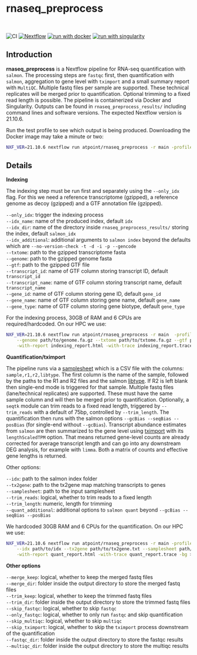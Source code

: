 # rnaseq_preprocess

<br>

![CI](https://github.com/ATpoint/sc_preprocess/actions/workflows/CI.yml/badge.svg)
[![Nextflow](https://img.shields.io/badge/nextflow%20DSL2-%E2%89%A521.10.6-23aa62.svg?labelColor=000000)](https://www.nextflow.io/)
[![run with docker](https://img.shields.io/badge/run%20with-docker-0db7ed?labelColor=000000&logo=docker)](https://www.docker.com/)
[![run with singularity](https://img.shields.io/badge/run%20with-singularity-1d355c.svg?labelColor=000000&logo=data%3Aimage%2Fjpeg%3Bbase64%2C%2F9j%2F4AAQSkZJRgABAQABLAEsAAD%2F2wBDABwcHBwcHDAcHDBEMDAwRFxEREREXHRcXFxcXHSMdHR0dHR0jIyMjIyMjIyoqKioqKjExMTExNzc3Nzc3Nzc3Nz%2F2wBDASIkJDg0OGA0NGDmnICc5ubm5ubm5ubm5ubm5ubm5ubm5ubm5ubm5ubm5ubm5ubm5ubm5ubm5ubm5ubm5ubm5ub%2FwAARCAH0Ae8DASIAAhEBAxEB%2F8QAGgABAAIDAQAAAAAAAAAAAAAAAAQFAgMGAf%2FEADcQAQACAQIDBQYFAwQDAQAAAAABAgMEERIhMQUyQVFxEyJSYYGRM0KhsdEUcsEVI0NiNOHw8f%2FEABkBAQADAQEAAAAAAAAAAAAAAAABAgMEBf%2FEACIRAQEAAgIDAQEBAQEBAAAAAAABAhEDMRIhURNBYUIiUv%2FaAAwDAQACEQMRAD8A6QAAAAAAAAAAAAAAAAAAAAAAAAOnVqtnw163g0i3TaIltbgjpvP0ap7Qr%2BWk%2FWVvC%2FFbyY%2FVgKue0L%2BFYYTrs3lC351X9cVuKrHrM1slazttMxHRaq5Y2dr45zLoELJqb0vNYiNoeRq7eNYZfpE7ThDjV18ay2RqsU9d4T5z6bSBhGXHbpaGayQAAAAAAAAAAAAAAAAAAAAAAAAAAAAAAAAAAAAAAAAAAJmIjeeSHk1uKnKnvT%2BiZLekXKTtMa75cePv2iFRk1ebJy34Y%2BSM1nF9Y5c3xa319I5UrM%2BvJFvrM9uk8PoiC8wkY3kyv9ZWve%2FemZ9WILqAAAANmH8Wn90Ogc%2Fh%2FFp%2FdDoGHL26eDqqrP8Ai29Wptz%2FAItvVqedl3WlAEIGVb3r3ZmGICRXVZI67SkV1VJ70bK8XnJYna4ret%2BdZ3ZKWJmJ3jkkU1OSve96Gk5Z%2FU7WQ0U1GO%2FLfafm3tZZelgBIAAAAAAAAAAAAAAAAAAAAAAAAAAAAAAAj5tTjw8p528oTJvpFsnupEzERvKDl1tKcsfvT5%2BCBl1GTNPvTy8oaG2PH9c%2BXN%2F8tuTNkyzved%2Fl4NQNdMLd9gAAAAAAAAANmH8Wn90Ogc%2Fh%2FFp%2FdDoGHL26eDqqrP8Ai29Wptz%2FAItvVqedl3WlAEIAAAAAAG3HnyY%2Bk7x5S1CZbOhZ49RTJy6T5N6lSMeovTlbnDbHl%2BrSrIYUyVyRvWWbZYAAAAAAAAAAAAAAAAAAAAAAAAAAeTMVjeZ2iGGTLTFXivKnz6i%2BaefKvhC%2BOFrPPkmKRn1sz7uHlHmr%2BvOQdExk6cuWVy7AEqgAAAAAAAA2VxZb92sy3V0eefDb1lFyi0xt6iKJ8aDJ%2Ba0Qzjs%2Fzv8Aor54rfll8QcP4tP7odAg00NKWi3FPKd05lyZS9N%2BLG4z2qs%2F4tvVqWGTTcdptFtt2mdJk8JhxZYXa2kUbp0%2BWPDdrmlq96JhS42DEBCAAAAAAAAHtbWrO9Z2lYYtRF%2FdvylXC2OdiZV0K%2FDqJr7uTnHmsImJjeHTjlL0tKALJAAAAAAAAAAAAAAAAAAAAGjPnpgrvPOZ6Q81Gorgr52npClve2S02tO8y0ww37rLk5PH1GWTJfLbivLWDocluwAAAAAAZ0x3yTtSN1hi0ERzyzv8oVuUna%2BOFy6VsRNp2rG8pdNFmvzt7sfNbUpTHG1IiGTK8t%2FjbHhn9QqaHFXvzNv0Sa4sdO7WIbBncre2sxk6gAhYAAAAAAABrthx261hotpKz3J29UsVuMvaNKu%2BDLTw3j5NK6a74seTvR9Wd4viNKkSsmltHOnOP1RZiYnaeTG42doAEIAAAAG7FmtinbrXyaRMuvcFxW1bxxVneGSpxZbYp3jp4wtKXrkrxVdOGfkvKyAXSAAAAAAAAAAAAAAAANGfPXBXfrM9IZZctcNOO30hR5Mlst5vbrLTDDbLk5PH1Hl72vabWneZYg6HIAAAAAkYNPfNO8cq%2BaLddpkt9RorW1p4axvKxw6H82b7Qm4sOPDG1I%2Bvi2scuTfTpw4pPdeVrWscNY2h6DJsAAAAAAAAAAAAAAAAAAML46ZI2tDMBXZNNanOvOP1Rl0j5dPXJzjlLHLi%2BK2K0ZXpak8No2YsFQAAABsxZbYrbx08Yawl0Lil63rxV6MlVhyzit8p6wtImLRvHSXVhn5ReV6AukAAAAAAAAAAAAeWtFKza3KIeqjWZ%2FaW9nXux%2BsrY47qmeXjNtGfNbNfinp4Q0g6ZNOO3fugCUAAALTTaTh2yZY5%2BEK5ZSLY4XK6jVp9HNtr5eUeEea0iIiNo5Q9HPlla7McJj0AKrAAAAAAAAAAAAAAAAAAAAAAAAMb0rkjhtCty4bYp8481o8mItG084UywlRYphIzYJx%2B9XnX9kdzWWeqqAIQAAJOnzcE8Nu7P6IwmXV3EroRNNl4o9nbrHRLdeN3NrgCQAAAAAAAABje8Y6ze3SARdXn9nTgr3rfpCnZ5Mlsl5vbxYOrHHUcWeflQBZQAABZaTTdMuSPSP8AKuWWptbHG5XUZ6XS8G2TJHPwjyTwc1u%2FddmOMk1ABCwAAAAAAMbWrSN7zER80LJ2npMf5uKf%2BvM0J4or9tR%2Fx4%2FvKLftbVW7vDX0j%2BVvGo26cchbX6y3XJP05fs0Tnz263tP1lPibdtvs84q%2BcOGmZnrLw8Ebd1xV84OKvm4UPA27scNF717szHo2xqdRXpktH1k8E7doORr2hrK9Mk%2FXaUiva%2Bqr3orb6I8abdMKKnbUf8AJj%2B0pdO1tJbvTNfWP4Rqm1kI9NXpsncyVn6pHXohIAAABMRMbSrs%2BD2c8Ve7%2ByxJiJjaVcsdxFilG%2FPhnHO8d2Why2auqqAIQAA9iZrO8dYWuLJGSnF4%2BKpbsGT2d%2BfSerTjy1UyrQB0rgAAAAAAACr12be3sq9I6rDLkjFjm8%2BCgmZtM2nrLXjx%2FrDmy1NPAG7mAAAbcWK2W8Uj6hJv036TT%2B1tx27sfquGNKVpWKV6QycuWW67cMPGaAFVwAAAAY3vTHWb3naI8Zc%2Fq%2B1b33pp%2Fdr8XjP8Jk2bXGo1mDTfiW5%2BUdVLn7XzX5YY4I8%2BsqmZmZ3nnLxeYxXbO%2BTJlniyWm0%2FNgCyAAAAAAAAAAAAAABspmy4%2FwAO819JawFni7V1WPvTF4%2BcfwscXbGC3LLWaT94c2I8YnbtcWow5vwrxb0bnIaDF7bVUr4RO8%2FR17OzSYAIS8tWL1mtukqnJjnHbhlbtObF7SnLrHRnnjuIsVYdOUjmUAAAAWOmycdOGetUlU4r%2BzvFvutuvOHTx5bi8oA0SAAAAAxvaKVm89IjcFZrsu9oxR0jnPqgMrWm9ptPWWLrxmppw5ZbuwBKoAAutLh9lj3nvW6oOjw%2B0ycU9K%2FuuGPJl%2FHRw4f9UAYugAAAAas2bHgxzkyTtENlrRWJtadojnLktbq7arLvHcr3Y%2FymTaLWOr1mTV33tyrHSqIDVUAAAAAAAAAAAAAAAAAAAAB7ETM7QC%2F7Hw7Uvnnx5R9F206bFGDBTF5Rz9fFuZWrwAQAAIOqxbT7Sv1Q1zMRaJrPSVTkpOO81nwc%2FJjr2rYwAZKgACx01%2BKnDPWqubsF%2BDJHlPJfDLVTFoA6lwAAABB12Thxxjj837QnKTV3480%2BUcl%2BObrLly1ijAOlyAAB15QJejx8eXinpXmi3U2nGbulngxeyxxXx8fVuByW7d0mvQAJAAAeTMRG89IBTdr6nhrGmpPO3O3o55u1GWc%2Ba2WfzTy9PBpayaUoAkAAAAAAAAAAAAAAAAAAAAE%2Fs7D7bVV36V96fogOj7Hw8OG2aet52j0hGV9EXADJcAAAARdVj3rxx1j9kp5MRMbT4oym5oUwyvWaWms%2BDFxswAAAFtivx44s2IWkt1p9U1143c2vABZIADHJbgpN58I3c7MzM7yuNbfhw8PxTsp2%2FFPW3NzX3oAasAABdaPHwYYmetuaox09petPOXQxG0bQy5b%2FABvw4%2F0AYOkAAAAQu0MnstJeY6z7v3TVL2zfbHjx%2BczP2%2F8A1M7K54BqoAAAAAAAAAAMqUtktFKRvM9Ihi6LsjT1rinUT3rTtHpCLdEacPY8zG%2Be%2B3yr%2FKXHZGl87ff%2FANLQZ%2BVW0qbdj6ee7a0fb%2BETJ2NkjnivE%2Bsbfy6EPKmnG5tJqMH4lJiPPrCM7vrylWansvBm3tj9y3y6fZaZfUacuN%2BfTZtNbhyxt5T4S0LoAAe1rNrRWOsztDtsOOMOKuKPyxs5nsvD7XVRaelOf8OqUyq0AFEgAAAAAIOrpzi8ePJDWuavHjmFU5uWaqlAGaAAG3BbhyxP0WqlXFLcVYt5w34r%2FFsWQDZYABV6%2B29608o3%2B6vSdXbiz2%2BXJGdWE1I4uS7yoAsoAAnaGnFlm%2Fwx%2B62QtDXbFNvilNc2d3XZxTWIAo0AAAAHPdsz%2Fu46%2BVZl0Lm%2B2f8AyK%2F2%2FwCZWx7RVQA0VAAAAAAAAAAHS9kZq2wTh%2FNSf0lzTZiy3w3jJjnaYRZsjtxVaXtXFl2rm9y3n4StYmJjeGdi4AgAAYZMWPNSaZI3iXM63s%2B%2Bmnjp72Pz8vV1LyYi0TW0bxKZdIscKLTtDQTp59ri545%2FRW0pOS8Ur1tO0fVpKq6TsnDwaecs9bz%2BkLVhjpGPHXHXpWNmbOrgCAAAAAAAVGWvBkmvzW6v1ddrxbzhlyz1tFRQHOoAALLTW3xbeU7K1N0c96v1acd9piaA6VwGN54aWt5RIKDJPFe1vOZYA7Hn0AAB7EbzEeYL7BXhw0j5NpEbRsOOu%2BTQAJAAAAHP9tR7%2BO3nEw6BU9sY%2BLTxePy2%2FdOPaK5oBqqAAAAAAAAAAAAJWDWajTfh25eU84RQHSYO18N%2BWaOCfPrC1pemSvFSYtHnDhmzHlyYp4sdprPyVuKdu3HOYO18tOWasXjzjlK4wa7TZ%2BVLbT5TylSyp2lgIS8tWt6zS0bxPKYU2n7PnBruLrjrG9Z%2FwuhOwAQAAAAAAAACLq43pE%2BUpTTnjfFZXKblRVWA5FAABI0s7ZdvOEdtwztlr6rY9xMWoDrXGnUTtgv6NyNq5209vp%2B6ce1cuqpAHW4QABtwRxZqR84akjSRvqK%2F%2FeCMulse4vAHI7gAAAAABp1GL22C%2BL4o%2FVuAcLMTE7T1h4te1dN7LN7ase7f91U1lUAEgAAAAAAAAAAAAAAACbg1%2BpwcotxV8rc13p%2B1MGbauT%2Fbt8%2Bn3cuIuMTt3cTE84HH6fW59NO1J3r8M9HRaXX4dT7vdv5T%2FhS46TtOAVSAAAAAAAAMbxvS0fJkApQHEzAAGVJ2vE%2FNiAugjnA7Wgi6z%2Fx5%2BiU8mItG1o3j5pl1doym5pzg6H2WL4a%2FY9li%2BGv2bfr%2FAI5%2Fwv1zw6H2WL4a%2FY9li%2BGv2P1%2Fw%2FC%2FXPJei%2FHj0lbeyxfDX7PYx0rO9axE%2FKEXk3NLY8OrvbIBi3AAAAAAAAas%2BGmoxTiv0n9HH58N9PknFk6x%2BrtUXV6THq8fDblaOk%2BS2N0ixxw359Pl01%2BDLG3lPhLQ0VAAAAAAAAAAAAAAAAAAHvTnDwBd6LtS1ZjFqZ3jwt4x6r%2BJiY3jnEuFW%2FZ2unDaMGWfcnpPlP8ACmWPxMrpAFFgAAAAAAAFNbvT6vFx7Onwx9nns8fwx9mH5f6r4qgW%2Fs8fwx9j2eP4Y%2Bx%2BX%2BniqBb%2Bzx%2FDH2PZ4%2Fhj7H5f6eLKvdj0eg3WGGS00rxQza8sb45Bp%2FqJ8j%2BonyRgEn%2BonyP6ifJGASf6ifJlTNN7RWY6ojZjnbJHqCeAAAAAAAAAAADXlw489ODLG8Od1XZeXDvfD79f1h0wmXSNOEHXajQafU87Rw2%2BKFFqOzdRg51jjr5x1%2By8yRpXALIAAAAAAAAAAAAAAAAAAdP2XqpzYvZXn3qfrC0cdo8%2F9PqK5PDfafSXYs8otABVIAAAADG87UtPyBC%2Fq7fDB%2FV2%2BGEQcX65fXV%2BePxL%2Fq7fDB%2FV2%2BGEQP1y%2Bn54%2FEv%2Brt8MPY1dt%2B7CG9rztEfMnLl9PDH4uQHa5RjeN6zHyZAKwezG07PAAAHsTtMS8AWYxpO9In5MgAAAAAAAAGmdRjjPGnmdrTG8Nzj9XnnJq7Zaz0nl9EybRa7AQNBrI1WPa3K9esefzT0JAARc%2Bj0%2Bo%2FErz845Sps%2FZGWnvYJ448p5S6MTLYjTh70vjtw3iaz5Swdvkw4s1eHLWLR81PqOx4n3tPbb%2FrP8rzJGlANuXBlwW4ctZrLUsgAAAAAAAAAAAAAAdjosntdLjvPXbafpycc6Tse%2B%2BntX4bfurl0mLcBmsAAAANWedsVvRtRtVO2PbzlXO6xq2M9xXAOB1gADPFG%2BSsfOGDdp43yx8k4zdiMuloA9BxgAIGWNsktaRqI2tE%2BcI4AAAAJuCd6beTci6eec180oAAAAAAAAEbWZfYaa%2BTx22j1lxq%2F7Zy8qYI8fen%2FCgaYz0rWzFlvhyRkxztMOs0mrx6vHxV5WjrHk49sxZb4bxkxztMJs2Su3Fbo%2B0ceoiKZPdv8ApPosmWlgAAAGGTHTLSaZIi0S5TW6WdJl4Y51tzrLrlV2vSJ00WnrW0fqtjUVzIDRUAAAAAAAAAAAAX3Ys8ssen%2BVCvuxY%2FFn0%2Fyrl0mL0BmsAAAAIOrtzrX6pyqz24ssz9GPNdY6acU9tQDkdIAAl6SN7zbyhEWGkrtSbectOKbyU5L%2FAOUoB2uUABo1Eb1ifJDWN44qzCuAAAABnS3DeJWCsWGK3FSJBmAAAAAADRqsvsNPfJ4xHL18AcvrsvttVe3hE7R9EMGygAAtNL2pmw7Uy%2B%2FX9YVYWDssGr0%2Boj%2Fbtz8p5SkuE6c4TcXaGrxcovMx5TzUuKduuHPU7ZyxHv44n05fyzntqduWL9f%2FAEjxqdr5zvaurrkmNPjneKzvM%2FPyRs%2FaWpzxw78FZ8K%2Fyr0zFFoAugAAAAAAAAAAAAdJ2NXbBe3nb9oc267s%2FH7PSUjzjf7q5dJiaAzWAAAAYZLcFJt5KhN1d%2BlI9ZQnJzZbunTxTU2AMWgAAtsVeHHWvyVmOvHkivzW7o4J3WPLf4AOlgAAIGSvDeYT0bUV6W%2BgIoAAACRgttbh80d7EzE7x4Ash5W0WrFo8XoAAAACl7Zy7UphjxnefounI9oZfbaq8x0r7sfRbGe0VCAaKgAAAAAAAAAAAAAAAAAAAAAAANuDFObNXFH5p2drERWIiOkKPsjTddTaPlX%2FADK9Z5VaACqQAAEfU34Me0dbckZXU2mTd0gZL8d5swB59u%2FbskAAAAS9JXe038k9p09ODFHnPNud3HjrGOXO7oAuoAAMb14qzVkArXjdmrw338JaQAAAAScF9p4J%2BiUrYmYneFhS8XruDIAAAGnUZfY4L5fhjl6%2BDi5ned5dD2xl4cVcMfmnefSHOtMYrQBZAAAAAAAAAAAAAAAAAAAAAAAk6XTW1WWMdenjPlDDBgyajJGPHG8%2Fs63S6amlx%2Bzp18Z85Vt0mRupSuOkUpG0RG0MgZrAAAACqz5PaXmY6RyhM1OXhrwR1n9lc5ubP%2FmN%2BLH%2BgDnbAADPFTjvFWCdpKbROSfHlC%2FHju6VzuptMAdzkAAAAAAa8tOOnzhAWaFmpw25dJBpAAAAbcV%2BC3PpLUAsxGw5PyT9EkAAHKdpZZyau0eFfdhXu2y4MOaNstIt6qzL2PhtzxWmk%2BU84XmUVsc4LDL2Zq8XOK8cf9UG1bUna0TE%2FNfaGIAAAAAAAAAAAAAAAAAAJeDRanUdyu0ec8oBETtLoM2qni7tPin%2FAAuNN2VhxbWy%2B%2Fb9Fr05QpcviZGjBp8WmpwYo2858ZbwUWAAAAGN7xjrNpZdOasz5faW2jux0Z8mfjF8Md1qvab2m09ZYg4nUAAAAypWb2iseK3rWKxFY6Qi6XHtHtJ8eiW6%2BHDU25%2BTLd0ANmQAAAAAAwyU467ePgzAVvR4k56bTxx9UYAAAAHqbiyccbT1hBexMxO8Ashrx5IvHzbAAAGN8dMkbXrFo%2BcMgFfk7M0mTnFZrP8A1lCv2LH%2FAB5PvC9E7qNOYv2Tqq93ht6T%2FKNbQ6unXHP05%2Fs7AT5U04i2LLTv1mPWGt3bCceO3erE%2BsJ80acOOznSaWeuKv2hrnQaOf8AjhPmacgOsnszRT%2BT9ZY%2F6Xo%2Fhn7yeUNOVHVf6Vo%2Fhn7yf6Xo%2Fhn7yeUNOVHWx2boo%2F4%2F1lsjRaSvTFX7bnkacc20wZsncpafSHZ1xY6d2sR6QzR5mnK07L1l%2BtYr6ym4%2Bxo65cn0rH8r0R5VOkTDodLh50pEz5zzSwVSAAAAAAAiajPw%2B5Tr4yrllMZupxxtuow1Obf%2FAG6fVDBxZZXK7rrxx1NACqQABsxY5yXivh4tazwYvZ059Z6tOPDyqmeWo3xERG0AO1ygAAAAAAAAAExExtKBkpNLbJ7DJSL12BXj2YmJ2l4AAAADKJms7wm48kXj5oD2JmJ3gFkNOPLF%2BVuUtwAAAAAAAAAAAAAAAAAAAAAAAAAAAIWbU%2Flx%2FdXLKYzdWxxt6ZZ8%2FD7lOvjPkgA4s87ld1044yQAVWAAAbcOKcttvCOqZN3ULde27TYuKfaW6R0T3kRERtHSHruwx8ZpyZZbuwBZUAAAAAAAAAAABpy4%2BON46whrJHzYt%2Fer1BEAAAAAAScebblf7owCziYmN4ECmS1OiXTLW%2FLpINgAAAAAAAAAAAAAAAAAAAAADG960je07I%2BTU1rypznz8EG1rXne07yxz5ZPUa48dvbblz2yco5VaActytu63kk9QAQkAAB7Ws2nhrzmQe0pOS3DVa46Rjrw1Y4cUYq7eM9W12cfH4zdc2ee%2FUAGrMAAAAAAAAAAAAAAABHy4t%2Fer9kRZtGXDxe9XqCGPejwAAAAAAG6ma1eU84Sa5aX6TzQAFmIFct69Jb66is96NgSBjF626SyAAAAAAAAAAABqtmx06z9kWydpk302nTnKDfVz%2BSPujXyXv3p3ZZc0nTScVvadfU0ryr70oWTNfJ3p5eTWOfLkuTbHCQAUWAAAAAe1ra88NY3kCIm07RzmVlhwxijeedpe4cMYo8582518fHr3XPnnv1ABsyAAAAAAAAAAAAAAAAAAAAasmKL845Sh2rNZ2lYsb0reNpBXDZfHanzjzawAAAAAAAAGcZL16SwAb4z3jrtLZGojxhEATYz0%2BbL22PzQAFhGSk8olmr6d%2BPVYA1Wz4qTwzPOGudVjjpvKHn%2FFt6tTly5spbHROOa2mzrPhq1W1WWem0I4zvLlf6vMMfjK2S9u9MyxBS3fawAAAAAAAACVi00296%2FKE443K6iLlJ2048Vss7V6eayx4q442r92cVisbVjaHrsw45i5s87QBooAAAAAAAAAAAAAAAAAAAAAAAAdeqNfB40%2BySArZiYnaXixtSt496EW%2BG1edecA0D14AAAAAAAAAADOnfj1WCvp349VgCqz%2Fi29Wptz%2Fi29WpwZ912Y9QAVSAAAAAAA9rW1p2rG8g8Z0x3yTtWErHpfHJ9oTIiKxtWNob4cNvbLLlk6aMWnrj5zzlIB0zGT1GFtvYAlAAAAAAAAAAAAAAAAAAAAAAAAAAAAAADC2Ot%2BsI1sFo7vNMAVsxMcpeLKa1tymN2m2nrPdnYEMbrYbx4b%2BjVMTHUHgAAAAAM6d%2BPVYK%2Bnfj1WAKrP8Ai29Wptz%2FAItvVqcGfddmPUAFUgAAyrS9%2B7EykV0t5707LTC3qIuUnaKzrjvfuxusKabHXrG8%2FNv225Q2x4PrK8vxCppPHJP0hLrWtI2rGzIb44THplcrewBZUAAAAAAAAAAAAAAAAAAAAAAAAAAAAAAAAAAAAAAeTET15vQGucOOfDZrnTx4SkAIk6e%2FhMMJw5I8E4BX%2BzvHhLzht5SsQEClZ445eKeAKzNS85bbRM82MYMs%2FllajG8Mt3tr%2BtVkabLPhs2RpLfmtEJ4mcOKLy5IsaSkdZmW6uHHXpWGwXmEnUVuVv8AQBZUAAAAAAAAAAAAAAAAAAAAAAAAAAAAAAAAAAAAAAAAAAAAAAAAAAAAAAAAAAAAAAAAAAAAAAAAAAAAAAAAAAAB%2F9k%3D)](https://sylabs.io/docs/)  

## Introduction

**rnaseq_preprocess** is a Nextflow pipeline for RNA-seq quantification with `salmon`. The processing steps are `fastqc` first, then quantification with `salmon`, aggregation to gene level with `tximport` and a small summary report with `MultiQC`. Multiple fastq files per sample are supported. These technical replicates will be merged prior to quantification. Optional trimming to a fixed read length is possible. The pipeline is containerized via Docker and Singularity. Outputs can be found in `rnaseq_preprocess_results/` including command lines and software versions. The expected Nextflow version is 21.10.6.

Run the test profile to see which output is being produced. Downloading the Docker image may take a minute or two:

```bash
NXF_VER=21.10.6 nextflow run atpoint/rnaseq_preprocess -r main -profile docker,test_with_existing_idx,test_resources
```

## Details

**Indexing**

The indexing step must be run first and separately using the `--only_idx` flag. For this we need a reference transcriptome (gzipped), a reference genome as decoy (gzipped) and a GTF annotation file (gzipped).

`--only_idx`: trigger the indexing process  
`--idx_name`: name of the produced index, default `idx`  
`--idx_dir`: name of the directory inside `rnaseq_preprocess_results/` storing the index, default `salmon_idx`  
`--idx_additional`: additional arguments to `salmon index` beyond the defaults which are `--no-version-check -t -d -i -p --gencode`  
`--txtome`: path to the gzipped transcriptome fasta  
`--genome`: path to the gzipped genome fasta  
`--gtf`: path to the gzipped GTF file  
`--transcript_id`: name of GTF column storing transcript ID, default `transcript_id`  
`--transcript_name`: name of GTF column storing transcript name, default `transcript_name`  
`--gene_id`: name of GTF column storing gene ID, default `gene_id`  
`--gene_name`: name of GTF column storing gene name, default `gene_name`  
`--gene_type`: name of GTF column storing gene biotype, default `gene_type`  

For the indexing process, 30GB of RAM and 6 CPUs are required/hardcoded. On our HPC we use:  

```bash
NXF_VER=21.10.6 nextflow run atpoint/rnaseq_preprocess -r main  -profile singularity,slurm --only_idx \
    --genome path/to/genome.fa.gz --txtome path/to/txtome.fa.gz --gtf path/to/foo.gtf.gz \
    -with-report indexing_report.html -with-trace indexing_report.trace -bg > indexing_report.log
```    

**Quantification/tximport**

The pipeline runs via a [samplesheet](./test/samplesheet.csv) which is a CSV file with the columns:
`sample,r1,r2,libtype`. The first column is the name of the sample, followed by the paths to the R1 and
R2 files and the salmon [libtype](https://salmon.readthedocs.io/en/latest/library_type.html). If R2 is left blank
then single-end mode is triggered for that sample. Multiple fastq files (lane/technical replicates) are supported.
These must have the same sample column and will then be merged prior to quantification. Optionally, a `seqtk` module can
trim reads to a fixed read length, triggered by `--trim_reads` with a default of 75bp, controlled by `--trim_length`. 
The quantification then runs with the salmon options `--gcBias --seqBias --posBias` (for single-end without `--gcBias`). 
Transcript abundance estimates from `salmon` are then summarized to the gene level using [tximport](https://bioconductor.org/packages/devel/bioc/vignettes/tximport/inst/doc/tximport.html#Salmon) with its `lengthScaledTPM` option. That means returned gene-level counts are already corrected for average transcript length and can go into any downstream DEG analysis, for example with `limma`. Both a matrix of counts and effective gene lengths is returned.

Other options:

`--idx`: path to the salmon index folder  
`--tx2gene`: path to the tx2gene map matching transcripts to genes  
`--samplesheet`: path to the input samplesheet  
`--trim_reads`: logical, whether to trim reads to a fixed length  
`--trim_length`: numeric, length for trimming  
`--quant_additional`: additional options to `salmon quant` beyond `--gcBias --seqBias --posBias`  

We hardcoded 30GB RAM and 6 CPUs for the quantification. On our HPC we use:

```bash
NXF_VER=21.10.6 nextflow run atpoint/rnaseq_preprocess -r main -profile singularity,slurm \
    --idx path/to/idx --tx2gene path/to/tx2gene.txt --samplesheet path/to/samplesheet.csv \
    -with-report quant_report.html -with-trace quant_report.trace -bg > quant_report.log
```

**Other options**

`--merge_keep`: logical, whether to keep the merged fastq files  
`--merge_dir`: folder inside the output directory to store the merged fastq files  
`--trim_keep`: logical, whether to keep the trimmed fastq files  
`--trim_dir`: folder inside the output directory to store the trimmed fastq files  
`--skip_fastqc`: logical, whether to skip `fastqc`  
`--only_fastqc`: logical, whether to only run `fastqc` and skip quantification  
`--skip_multiqc`: logical, whether to skip `multiqc`  
`--skip_tximport`: logical, whether to skip the `tximport` process downstream of the quantification  
`--fastqc_dir`: folder inside the output directory to store the fastqc results  
`--multiqc_dir`: folder inside the output directory to store the multiqc results  
